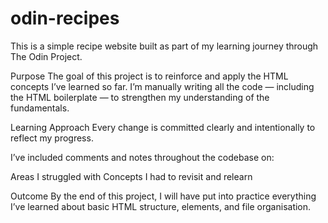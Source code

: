 # odin-recipes

This is a simple recipe website built as part of my learning journey through The Odin Project.

Purpose
The goal of this project is to reinforce and apply the HTML concepts I’ve learned so far. I’m manually writing all the code — including the HTML boilerplate — to strengthen my understanding of the fundamentals.

Learning Approach
Every change is committed clearly and intentionally to reflect my progress.

I’ve included comments and notes throughout the codebase on:

Areas I struggled with
Concepts I had to revisit and relearn

Outcome
By the end of this project, I will have put into practice everything I’ve learned about basic HTML structure, elements, and file organisation.